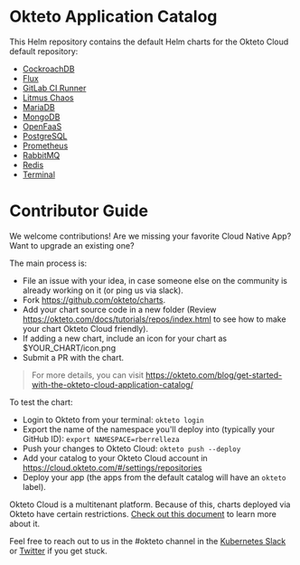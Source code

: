 # Okteto Application Catalog

This Helm repository contains the default Helm charts for the Okteto Cloud default repository:

- [CockroachDB](cockroachdb/README.md)
- [Flux](flux/README.md)
- [GitLab CI Runner](gitlab-runner/README.md)
- [Litmus Chaos](litmuschaos/README.md)
- [MariaDB](mariadb/README.md)
- [MongoDB](mongodb/README.md)
- [OpenFaaS](openfaas/README.md)
- [PostgreSQL](postgresql/README.md)
- [Prometheus](prometheus/README.md)
- [RabbitMQ](rabbitmq/README.md)
- [Redis](redis/README.md)
- [Terminal](terminal/README.md)

# Contributor Guide

We welcome contributions! Are we missing your favorite Cloud Native App? Want to upgrade an existing one?

The main process is:

- File an issue with your idea, in case someone else on the community is already working on it (or ping us via slack).
- Fork https://github.com/okteto/charts.
- Add your chart source code in a new folder (Review https://okteto.com/docs/tutorials/repos/index.html to see how to make your chart Okteto Cloud friendly).
- If adding a new chart, include an icon for your chart as $YOUR_CHART/icon.png
- Submit a PR with the chart.

> For more details, you can visit https://okteto.com/blog/get-started-with-the-okteto-cloud-application-catalog/

To test the chart:

- Login to Okteto from your terminal:  `okteto login`
- Export the name of the namespace you'll deploy into (typically your GitHub ID): `export NAMESPACE=rberrelleza`
- Push your changes to Okteto Cloud: `okteto push --deploy`
- Add your catalog to your Okteto Cloud account in https://cloud.okteto.com/#/settings/repositories
- Deploy your app (the apps from the default catalog will have an `okteto` label).

Okteto Cloud is a multitenant platform. Because of this, charts deployed via Okteto have certain restrictions. [Check out this document](https://okteto.com/docs/cloud/multitenancy) to learn more about it.

Feel free to reach out to us in the #okteto channel in the [Kubernetes Slack](https://slack.k8s.io/) or [Twitter](https://twitter.com/oktetohq) if you get stuck.
